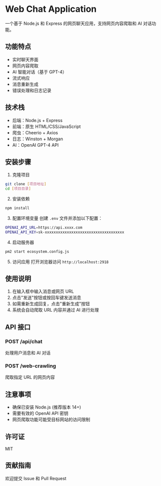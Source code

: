 # Web Chat Application

一个基于 Node.js 和 Express 的网页聊天应用，支持网页内容爬取和 AI 对话功能。

## 功能特点

- 实时聊天界面
- 网页内容爬取
- AI 智能对话（基于 GPT-4）
- 流式响应
- 消息重新生成
- 错误处理和日志记录

## 技术栈

- 后端：Node.js + Express
- 前端：原生 HTML/CSS/JavaScript
- 爬虫：Cheerio + Axios
- 日志：Winston + Morgan
- AI：OpenAI GPT-4 API

## 安装步骤

1. 克隆项目

```bash
git clone [项目地址]
cd [项目目录]
```

2. 安装依赖

```bash
npm install
```

3. 配置环境变量
   创建 `.env` 文件并添加以下配置：

```bash
OPENAI_API_URL=https://api.xxxx.com
OPENAI_API_KEY=sk-xxxxxxxxxxxxxxxxxxxxxxxxxxxxxxxxxxxx
```

4. 启动服务器

```bash
pm2 start ecosystem.config.js
```

5. 访问应用
   打开浏览器访问 `http://localhost:2918`

## 使用说明

1. 在输入框中输入消息或网页 URL
2. 点击"发送"按钮或按回车键发送消息
3. 如需重新生成回复，点击"重新生成"按钮
4. 系统会自动爬取 URL 内容并通过 AI 进行处理

## API 接口

### POST /api/chat

处理用户消息和 AI 对话

### POST /web-crawling

爬取指定 URL 的网页内容

## 注意事项

- 确保已安装 Node.js (推荐版本 14+)
- 需要有效的 OpenAI API 密钥
- 网页爬取功能可能受目标网站的访问限制

## 许可证

MIT

## 贡献指南

欢迎提交 Issue 和 Pull Request
